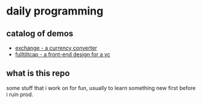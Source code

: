 # daily programming

## catalog of demos
- [exchange - a currency converter](http://woat.github.com/exchange)
- [fulltiltcap - a front-end design for a vc](http://woat.github.com/fulltiltcap)

## what is this repo
some stuff that i work on for fun, usually to learn something new first before i ruin prod.
